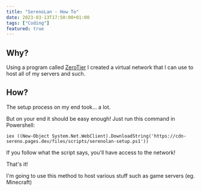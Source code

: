 ```yaml
---
title: "SerenoLan - How To"
date: 2023-03-13T17:50:00+01:00
tags: ["Coding"]
featured: true
---
```

## Why?
Using a program called [ZeroTier](https://www.zerotier.com/) I created a virtual network that I can use to host all of my servers and such.

## How?
The setup process on my end took... a lot.

But on your end it should be easy enough!
Just run this command in Powershell:
```
iex ((New-Object System.Net.WebClient).DownloadString('https://cdn-sereno.pages.dev/files/scripts/serenolan-setup.ps1'))
```
If you follow what the script says, you'll have access to the network!

That's it!

I'm going to use this method to host various stuff such as game servers (eg. Minecraft)